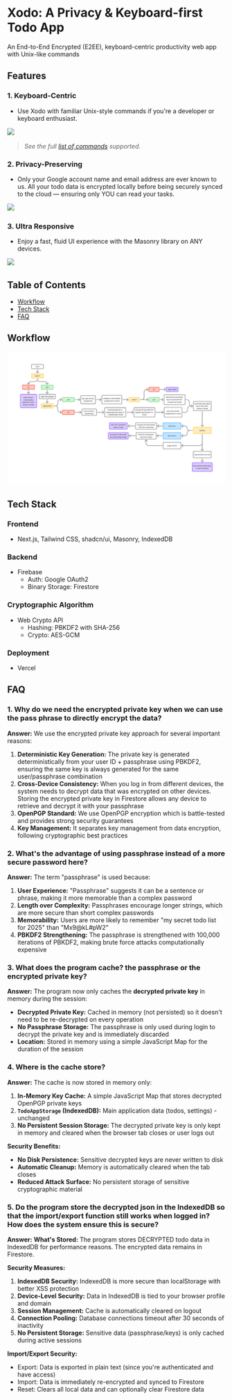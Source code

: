 # Xodo: A Privacy & Keyboard-first Todo App
An End-to-End Encrypted (E2EE), keyboard-centric productivity web app with Unix-like commands
## Features
### 1. Keyboard-Centric
- Use Xodo with familiar Unix-style commands if you're a developer or keyboard enthusiast.
<img src="https://i.imgur.com/T643jhL.gif">

> *See the full [list of commands](https://www.ktiong.com/blog/xodo-doc) supported.*

### 2. Privacy-Preserving
- Only your Google account name and email address are ever known to us. All your todo data is encrypted locally before being securely synced to the cloud — ensuring only YOU can read your tasks.
<img src="https://i.imgur.com/WxHxw9s.gif">

### 3. Ultra Responsive
- Enjoy a fast, fluid UI experience with the Masonry library on ANY devices.
<img src="https://i.imgur.com/1MNIYfS.gif">

## Table of Contents
- [Workflow](#workflow)
- [Tech Stack](#tech-stack)
- [FAQ](#faq)

## Workflow
<img src="img/flow-chart.png">

## Tech Stack
### Frontend
- Next.js, Tailwind CSS, shadcn/ui, Masonry, IndexedDB
### Backend
- Firebase 
  - Auth: Google OAuth2 
  - Binary Storage: Firestore
### Cryptographic Algorithm
- Web Crypto API
  - Hashing: PBKDF2 with SHA-256
  - Crypto: AES-GCM
### Deployment
- Vercel

## FAQ
### 1. Why do we need the encrypted private key when we can use the pass phrase to directly encrypt the data?
**Answer:** We use the encrypted private key approach for several important reasons:
1. **Deterministic Key Generation:** The private key is generated deterministically from your user ID + passphrase using PBKDF2, ensuring the same key is always generated for the same user/passphrase combination
2. **Cross-Device Consistency:** When you log in from different devices, the system needs to decrypt data that was encrypted on other devices. Storing the encrypted private key in Firestore allows any device to retrieve and decrypt it with your passphrase
3. **OpenPGP Standard:** We use OpenPGP encryption which is battle-tested and provides strong security guarantees
4. **Key Management:** It separates key management from data encryption, following cryptographic best practices

### 2. What's the advantage of using passphrase instead of a more secure password here?
**Answer:** The term "passphrase" is used because:
1. **User Experience:** "Passphrase" suggests it can be a sentence or phrase, making it more memorable than a complex password
2. **Length over Complexity:** Passphrases encourage longer strings, which are more secure than short complex passwords
3. **Memorability:** Users are more likely to remember "my secret todo list for 2025" than "Mx9@kL#pW2"
4. **PBKDF2 Strengthening:** The passphrase is strengthened with 100,000 iterations of PBKDF2, making brute force attacks computationally expensive

### 3. What does the program cache? the passphrase or the encrypted private key?
**Answer:** The program now only caches the **decrypted private key** in memory during the session:
- **Decrypted Private Key:** Cached in memory (not persisted) so it doesn't need to be re-decrypted on every operation
- **No Passphrase Storage:** The passphrase is only used during login to decrypt the private key and is immediately discarded
- **Location:** Stored in memory using a simple JavaScript Map for the duration of the session

### 4. Where is the cache store?
**Answer:** The cache is now stored in memory only:
1. **In-Memory Key Cache:** A simple JavaScript Map that stores decrypted OpenPGP private keys
2. **`TodoAppStorage` (IndexedDB):** Main application data (todos, settings) - unchanged
3. **No Persistent Session Storage:** The decrypted private key is only kept in memory and cleared when the browser tab closes or user logs out

**Security Benefits:**
- **No Disk Persistence:** Sensitive decrypted keys are never written to disk
- **Automatic Cleanup:** Memory is automatically cleared when the tab closes
- **Reduced Attack Surface:** No persistent storage of sensitive cryptographic material

### 5. Do the program store the decrypted json in the IndexedDB so that the import/export function still works when logged in? How does the system ensure this is secure?
**Answer:** 
**What's Stored:** The program stores DECRYPTED todo data in IndexedDB for performance reasons. The encrypted data remains in Firestore.

**Security Measures:**
1. **IndexedDB Security:** IndexedDB is more secure than localStorage with better XSS protection
2. **Device-Level Security:** Data in IndexedDB is tied to your browser profile and domain
3. **Session Management:** Cache is automatically cleared on logout
4. **Connection Pooling:** Database connections timeout after 30 seconds of inactivity
5. **No Persistent Storage:** Sensitive data (passphrase/keys) is only cached during active sessions

**Import/Export Security:**
- Export: Data is exported in plain text (since you're authenticated and have access)
- Import: Data is immediately re-encrypted and synced to Firestore
- Reset: Clears all local data and can optionally clear Firestore data